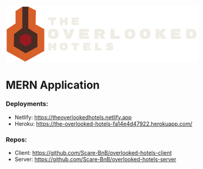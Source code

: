 ![Overlooked Hotels Logo](./src/assets/logo.png)

# MERN Application

### Deployments:

- Netlify: https://theoverlookedhotels.netlify.app
- Heroku: https://the-overlooked-hotels-fa14e4d47922.herokuapp.com/

### Repos:

- Client: https://github.com/Scare-BnB/overlooked-hotels-client
- Server: https://github.com/Scare-BnB/overlooked-hotels-server



